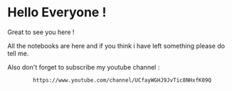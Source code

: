 # Hello Everyone !

Great to see you here !

All the notebooks are here and if you think i have left something please do tell me.

Also don't forget to subscribe my youtube channel :

			https://www.youtube.com/channel/UCfayWGHJ9JvTic8NHxfK09Q
